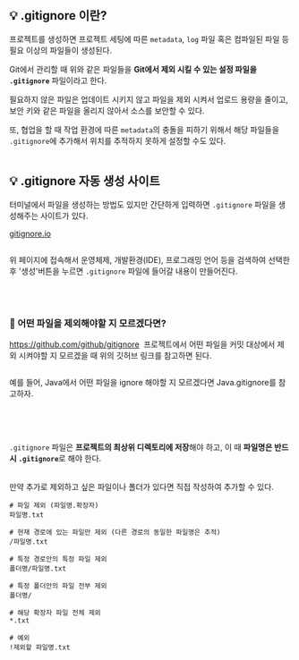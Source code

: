 <p><img alt="" src="https://velog.velcdn.com/images/yeonhee314/post/abc28655-a5ba-4caa-b962-37ec8e55e752/image.png" /></p>
<h2 id="💡-gitignore-이란">💡 .gitignore 이란?</h2>
<p>프로젝트를 생성하면 프로젝트 세팅에 따른 <code>metadata</code>, <code>log</code> 파일 혹은 컴파일된 파일 등 필요 이상의 파일들이 생성된다.</p>
<p>Git에서 관리할 때 위와 같은 파일들을 <strong>Git에서 제외 시킬 수 있는 설정 파일을 <code>.gitignore</code></strong> 파일이라고 한다.</p>
<p>필요하지 않은 파일은 업데이트 시키지 않고 파일을 제외 시켜서 업로드 용량을 줄이고, 
보안 키와 같은 파일을 올리지 않아서 소스를 보안할 수 있다.</p>
<p>또, 협업을 할 때 작업 환경에 따른 <code>metadata</code>의 충돌을 피하기 위해서 해당 파일들을 <code>.gitignore</code>에 추가해서 위치를 추적하지 못하게 설정할 수도 있다.
<br /><br /></p>
<h2 id="💡-gitignore-자동-생성-사이트">💡 .gitignore 자동 생성 사이트</h2>
<p>터미널에서 파일을 생성하는 방법도 있지만 간단하게 입력하면 <code>.gitignore</code> 파일을 생성해주는 사이트가 있다.</p>
<p><a href="https://www.toptal.com/developers/gitignore">gitignore.io</a></p>
<p><img alt="" src="https://velog.velcdn.com/images/yeonhee314/post/84fbf2df-cafe-4dd5-a567-0f7ce0afe39e/image.png" /></p>
<p>위 페이지에 접속해서 운영체제, 개발환경(IDE), 프로그래밍 언어 등을 검색하여 선택한 후 '생성'버튼을 누르면 <code>.gitignore</code> 파일에 들어갈 내용이 만들어진다.</p>
<p><br /><br /></p>
<h3 id="🤔-어떤-파일을-제외해야할-지-모르겠다면">🤔 어떤 파일을 제외해야할 지 모르겠다면?</h3>
<p><a href="https://github.com/github/gitignore">https://github.com/github/gitignore</a>
<img alt="" src="https://velog.velcdn.com/images/yeonhee314/post/d3768f96-3a83-480b-86a7-3db211a7e073/image.png" />
프로젝트에서 어떤 파일을 커밋 대상에서 제외 시켜야할 지 모르겠을 때 위의 깃허브 링크를 참고하면 된다. </p>
<p><img alt="" src="https://velog.velcdn.com/images/yeonhee314/post/99867229-bebf-45c9-a187-fcc809f94f40/image.png" /></p>
<p>예를 들어, Java에서 어떤 파일을 ignore 해야할 지 모르겠다면 Java.gitignore를 참고하자.</p>
<p><br /><br /></p>
<p><img alt="" src="https://velog.velcdn.com/images/yeonhee314/post/98c28846-e7ae-4a66-a5db-07966a3b1c3f/image.png" /></p>
<p><code>.gitignore</code> 파일은 <strong>프로젝트의 최상위 디렉토리에 저장</strong>해야 하고, 
이 때 <strong>파일명은 반드시 <code>.gitignore</code></strong>로 해야 한다.</p>
<br />
만약 추가로 제외하고 싶은 파일이나 폴더가 있다면 직접 작성하여 추가할 수 있다.

<pre><code># 파일 제외 (파일명.확장자)
파일명.txt

# 현재 경로에 있는 파일만 제외 (다른 경로의 동일한 파일명은 추적)
/파일명.txt

# 특정 경로안의 특정 파일 제외
폴더명/파일명.txt

# 특정 폴더안의 파일 전부 제외
폴더명/

# 해당 확장자 파일 전체 제외
*.txt

# 예외
!제외할 파일명.txt</code></pre>